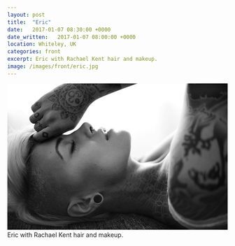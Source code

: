 ```yaml
---
layout: post
title:  "Eric"
date:   2017-01-07 08:30:00 +0000
date_written:   2017-01-07 08:00:00 +0000
location: Whiteley, UK
categories: front
excerpt: Eric with Rachael Kent hair and makeup.
image: /images/front/eric.jpg
---
```

![Eric](/images/front/eric.jpg)
Eric with Rachael Kent hair and makeup.
